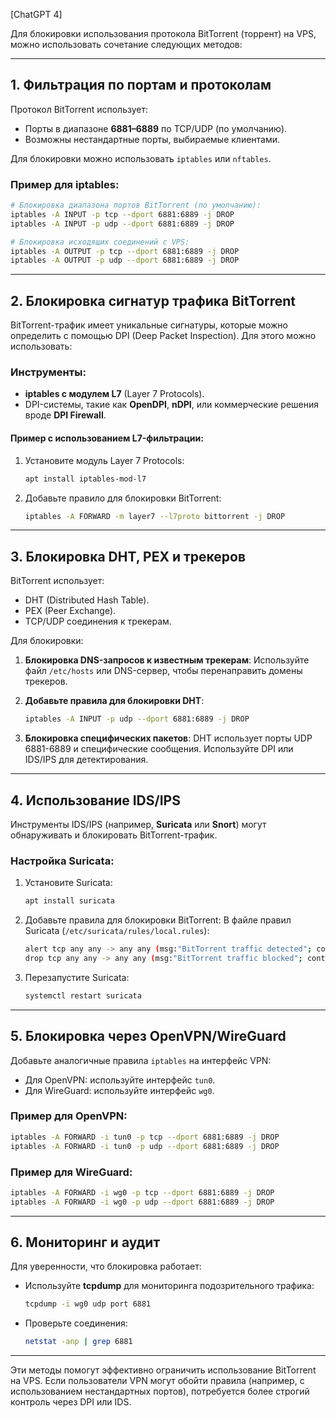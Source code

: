 [ChatGPT 4] 

Для блокировки использования протокола BitTorrent (торрент) на VPS, можно использовать сочетание следующих методов: 

---

## 1. **Фильтрация по портам и протоколам**
Протокол BitTorrent использует:
- Порты в диапазоне **6881–6889** по TCP/UDP (по умолчанию).
- Возможны нестандартные порты, выбираемые клиентами.

Для блокировки можно использовать `iptables` или `nftables`.

### **Пример для iptables**:
```bash
# Блокировка диапазона портов BitTorrent (по умолчанию):
iptables -A INPUT -p tcp --dport 6881:6889 -j DROP
iptables -A INPUT -p udp --dport 6881:6889 -j DROP

# Блокировка исходящих соединений с VPS:
iptables -A OUTPUT -p tcp --dport 6881:6889 -j DROP
iptables -A OUTPUT -p udp --dport 6881:6889 -j DROP
```

---

## 2. **Блокировка сигнатур трафика BitTorrent**
BitTorrent-трафик имеет уникальные сигнатуры, которые можно определить с помощью DPI (Deep Packet Inspection). Для этого можно использовать:

### **Инструменты**:
- **iptables с модулем L7** (Layer 7 Protocols).
- DPI-системы, такие как **OpenDPI**, **nDPI**, или коммерческие решения вроде **DPI Firewall**.

#### Пример с использованием L7-фильтрации:
1. Установите модуль Layer 7 Protocols:
   ```bash
   apt install iptables-mod-l7
   ```
2. Добавьте правило для блокировки BitTorrent:
   ```bash
   iptables -A FORWARD -m layer7 --l7proto bittorrent -j DROP
   ```

---

## 3. **Блокировка DHT, PEX и трекеров**
BitTorrent использует:
- DHT (Distributed Hash Table).
- PEX (Peer Exchange).
- TCP/UDP соединения к трекерам.

Для блокировки:
1. **Блокировка DNS-запросов к известным трекерам**:
   Используйте файл `/etc/hosts` или DNS-сервер, чтобы перенаправить домены трекеров.

2. **Добавьте правила для блокировки DHT**:
   ```bash
   iptables -A INPUT -p udp --dport 6881:6889 -j DROP
   ```

3. **Блокировка специфических пакетов**:
   DHT использует порты UDP 6881-6889 и специфические сообщения. Используйте DPI или IDS/IPS для детектирования.

---

## 4. **Использование IDS/IPS**
Инструменты IDS/IPS (например, **Suricata** или **Snort**) могут обнаруживать и блокировать BitTorrent-трафик.

### Настройка Suricata:
1. Установите Suricata:
   ```bash
   apt install suricata
   ```
2. Добавьте правила для блокировки BitTorrent:
   В файле правил Suricata (`/etc/suricata/rules/local.rules`):
   ```bash
   alert tcp any any -> any any (msg:"BitTorrent traffic detected"; content:"BitTorrent protocol"; sid:1000001;)
   drop tcp any any -> any any (msg:"BitTorrent traffic blocked"; content:"BitTorrent protocol"; sid:1000002;)
   ```
3. Перезапустите Suricata:
   ```bash
   systemctl restart suricata
   ```

---

## 5. **Блокировка через OpenVPN/WireGuard**
Добавьте аналогичные правила `iptables` на интерфейс VPN:
- Для OpenVPN: используйте интерфейс `tun0`.
- Для WireGuard: используйте интерфейс `wg0`.

### Пример для OpenVPN:
```bash
iptables -A FORWARD -i tun0 -p tcp --dport 6881:6889 -j DROP
iptables -A FORWARD -i tun0 -p udp --dport 6881:6889 -j DROP
```

### Пример для WireGuard:
```bash
iptables -A FORWARD -i wg0 -p tcp --dport 6881:6889 -j DROP
iptables -A FORWARD -i wg0 -p udp --dport 6881:6889 -j DROP
```

---

## 6. **Мониторинг и аудит**
Для уверенности, что блокировка работает:
- Используйте **tcpdump** для мониторинга подозрительного трафика:
  ```bash
  tcpdump -i wg0 udp port 6881
  ```
- Проверьте соединения:
  ```bash
  netstat -anp | grep 6881
  ```

---

Эти методы помогут эффективно ограничить использование BitTorrent на VPS. Если пользователи VPN могут обойти правила (например, с использованием нестандартных портов), потребуется более строгий контроль через DPI или IDS.
